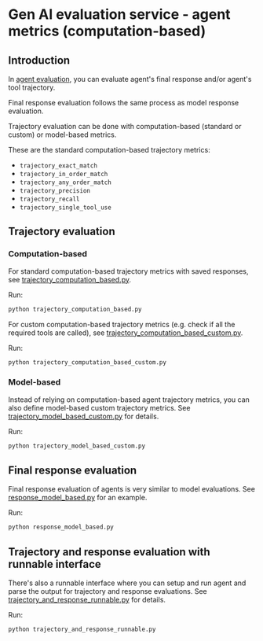 # Gen AI evaluation service - agent metrics (computation-based)

## Introduction 

In [agent evaluation](https://cloud.google.com/vertex-ai/generative-ai/docs/models/evaluation-agents), you can evaluate agent's final response and/or agent's tool trajectory. 

Final response evaluation follows the same process as model response evaluation.

Trajectory evaluation can be done with computation-based (standard or custom) or model-based metrics. 

These are the standard computation-based trajectory metrics:

* `trajectory_exact_match`
* `trajectory_in_order_match`
* `trajectory_any_order_match`
* `trajectory_precision`
* `trajectory_recall`
* `trajectory_single_tool_use`

## Trajectory evaluation

### Computation-based

For standard computation-based trajectory metrics with saved responses, see [trajectory_computation_based.py](./trajectory_computation_based.py).

Run:

```python
python trajectory_computation_based.py
```

For custom computation-based trajectory metrics (e.g. check if all the required tools are called), 
see [trajectory_computation_based_custom.py](trajectory_computation_based_custom.py).

Run:

```python
python trajectory_computation_based_custom.py
```

### Model-based

Instead of relying on computation-based agent trajectory metrics, you can also define model-based custom trajectory
metrics. See [trajectory_model_based_custom.py](trajectory_model_based_custom.py) for details.

Run:

```python
python trajectory_model_based_custom.py
```

## Final response evaluation 

Final response evaluation of agents is very similar to model evaluations. See [response_model_based.py](./response_model_based.py)
for an example.

Run:

```python
python response_model_based.py
```

## Trajectory and response evaluation with runnable interface 

There's also a runnable interface where you can setup and run agent and parse the output for trajectory and response 
evaluations. See [trajectory_and_response_runnable.py](./trajectory_and_response_runnable.py) for details.

Run:

```python
python trajectory_and_response_runnable.py
```